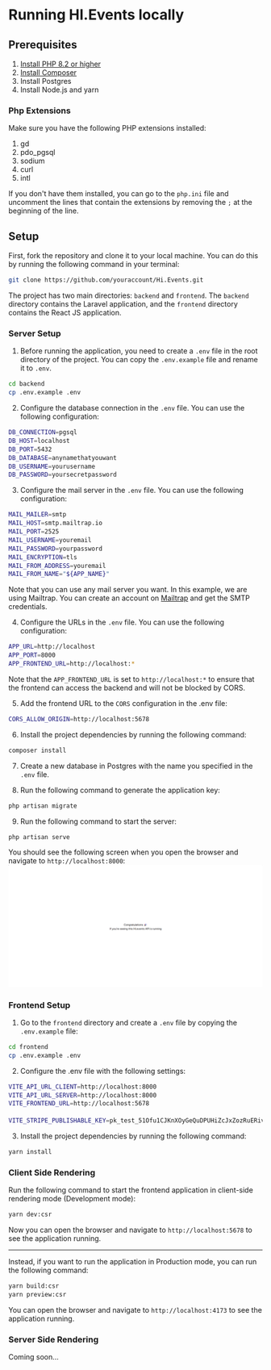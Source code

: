 # Running HI.Events locally

## Prerequisites

1. [Install PHP 8.2 or higher](https://www.php.net/downloads.php)
2. [Install Composer](https://getcomposer.org/download/)
3. Install Postgres
4. Install Node.js and yarn

### Php Extensions

Make sure you have the following PHP extensions installed:

1. gd
2. pdo_pgsql
3. sodium
4. curl
5. intl

If you don't have them installed, you can go to the `php.ini` file and uncomment the lines that contain the extensions by removing the `;` at the beginning of the line.

## Setup

First, fork the repository and clone it to your local machine. You can do this by running the following command in your terminal:

```bash
git clone https://github.com/youraccount/Hi.Events.git

```

The project has two main directories: `backend` and `frontend`. The `backend` directory contains the Laravel application, and the `frontend` directory contains the React JS application.

### Server Setup

1. Before running the application, you need to create a `.env` file in the root directory of the project. You can copy the `.env.example` file and rename it to `.env`.

```bash
cd backend
cp .env.example .env
```

2. Configure the database connection in the `.env` file. You can use the following configuration:

```bash
DB_CONNECTION=pgsql
DB_HOST=localhost
DB_PORT=5432
DB_DATABASE=anynamethatyouwant
DB_USERNAME=yourusername
DB_PASSWORD=yoursecretpassword
```

3. Configure the mail server in the `.env` file. You can use the following configuration:

```bash
MAIL_MAILER=smtp
MAIL_HOST=smtp.mailtrap.io
MAIL_PORT=2525
MAIL_USERNAME=youremail
MAIL_PASSWORD=yourpassword
MAIL_ENCRYPTION=tls
MAIL_FROM_ADDRESS=youremail
MAIL_FROM_NAME="${APP_NAME}"
```

Note that you can use any mail server you want. In this example, we are using Mailtrap. You can create an account on [Mailtrap](https://mailtrap.io/) and get the SMTP credentials.

4. Configure the URLs in the `.env` file. You can use the following configuration:

```bash
APP_URL=http://localhost
APP_PORT=8000
APP_FRONTEND_URL=http://localhost:*
```

Note that the `APP_FRONTEND_URL` is set to `http://localhost:*` to ensure that the frontend can access the backend and will not be blocked by CORS.

5. Add the frontend URL to the `CORS` configuration in the .env file:

```bash
CORS_ALLOW_ORIGIN=http://localhost:5678
```

6. Install the project dependencies by running the following command:

```bash
composer install
```

7. Create a new database in Postgres with the name you specified in the `.env` file.

8. Run the following command to generate the application key:

```bash
php artisan migrate
```

9. Run the following command to start the server:

```bash
php artisan serve
```

You should see the following screen when you open the browser and navigate to `http://localhost:8000`:
![alt text](image.png)

### Frontend Setup

1. Go to the `frontend` directory and create a `.env` file by copying the `.env.example` file:

```bash
cd frontend
cp .env.example .env
```

2. Configure the .env file with the following settings:

```bash
VITE_API_URL_CLIENT=http://localhost:8000
VITE_API_URL_SERVER=http://localhost:8000
VITE_FRONTEND_URL=http://localhost:5678

VITE_STRIPE_PUBLISHABLE_KEY=pk_test_51Ofu1CJKnXOyGeQuDPUHiZcJxZozRuERiv4vQRBtCscwTbxOL574cxUjAoNRL2YLCumgC5160pl6kvTIiAc9mOeM0058KAWQ55
```

3. Install the project dependencies by running the following command:

```bash
yarn install
```

### Client Side Rendering

Run the following command to start the frontend application in client-side rendering mode (Development mode):

```bash
yarn dev:csr
```

Now you can open the browser and navigate to `http://localhost:5678` to see the application running.

---
Instead, if you want to run the application in Production mode, you can run the following command:

```bash
yarn build:csr
yarn preview:csr
```

You can open the browser and navigate to `http://localhost:4173` to see the application running.

### Server Side Rendering

Coming soon...